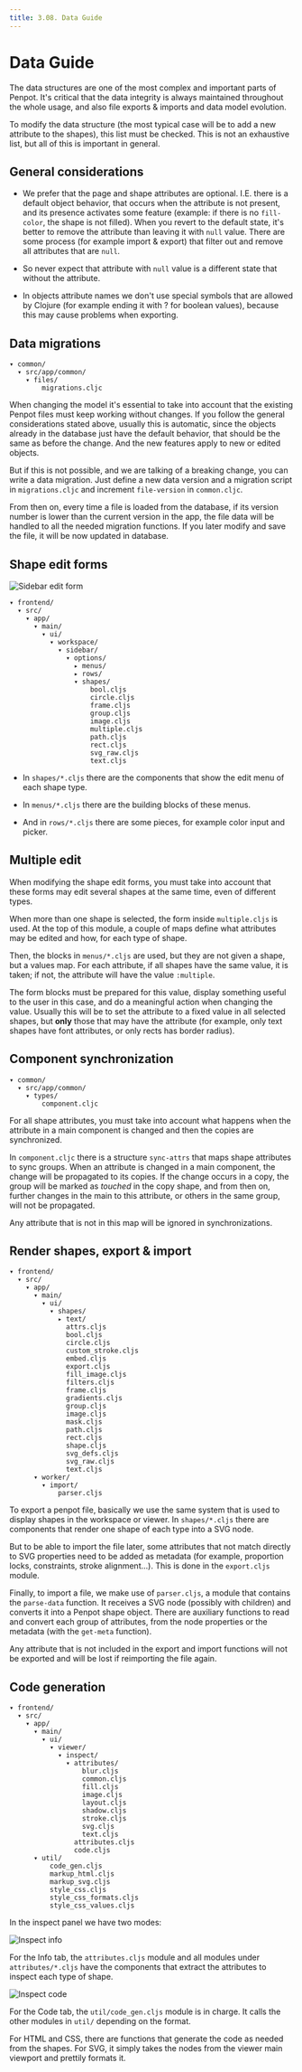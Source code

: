 ```yaml
---
title: 3.08. Data Guide
---
```


# Data Guide

The data structures are one of the most complex and important parts of Penpot.
It's critical that the data integrity is always maintained throughout the whole
usage, and also file exports & imports and data model evolution.

To modify the data structure (the most typical case will be to add a new attribute
to the shapes), this list must be checked. This is not an exhaustive list, but
all of this is important in general.

## General considerations

* We prefer that the page and shape attributes are optional. I.E. there is a
  default object behavior, that occurs when the attribute is not present, and
  its presence activates some feature (example: if there is no <code class="language-clojure">fill-color</code>,
  the shape is not filled). When you revert to the default state, it's better
  to remove the attribute than leaving it with <code class="language-clojure">null</code> value. There are some
  process (for example import & export) that filter out and remove all
  attributes that are <code class="language-clojure">null</code>.

* So never expect that attribute with <code class="language-clojure">null</code> value is a different state that
  without the attribute.

* In objects attribute names we don't use special symbols that are allowed by
  Clojure (for example ending it with ? for boolean values), because this may
  cause problems when exporting.

## Data migrations

```text
▾ common/
  ▾ src/app/common/
    ▾ files/
        migrations.cljc
```

When changing the model it's essential to take into account that the existing
Penpot files must keep working without changes. If you follow the general
considerations stated above, usually this is automatic, since the objects
already in the database just have the default behavior, that should be the same
as before the change. And the new features apply to new or edited objects.

But if this is not possible, and we are talking of a breaking change, you can
write a data migration. Just define a new data version and a migration script
in <code class="language-text">migrations.cljc</code> and increment <code class="language-text">file-version</code> in <code class="language-text">common.cljc</code>.

From then on, every time a file is loaded from the database, if its version
number is lower than the current version in the app, the file data will be
handled to all the needed migration functions. If you later modify and save
the file, it will be now updated in database.

## Shape edit forms

![Sidebar edit form](/img/sidebar-form.png)

```text
▾ frontend/
  ▾ src/
    ▾ app/
      ▾ main/
        ▾ ui/
          ▾ workspace/
            ▾ sidebar/
              ▾ options/
                ▸ menus/
                ▸ rows/
                ▾ shapes/
                    bool.cljs
                    circle.cljs
                    frame.cljs
                    group.cljs
                    image.cljs
                    multiple.cljs
                    path.cljs
                    rect.cljs
                    svg_raw.cljs
                    text.cljs
```

* In <code class="language-text">shapes/*.cljs</code> there are the components that show the edit menu of each
  shape type.

* In <code class="language-text">menus/*.cljs</code> there are the building blocks of these menus.

* And in <code class="language-text">rows/*.cljs</code> there are some pieces, for example color input and
  picker.

## Multiple edit

When modifying the shape edit forms, you must take into account that these
forms may edit several shapes at the same time, even of different types.

When more than one shape is selected, the form inside <code class="language-text">multiple.cljs</code> is used.
At the top of this module, a couple of maps define what attributes may be edited
and how, for each type of shape.

Then, the blocks in <code class="language-text">menus/*.cljs</code> are used, but they are not given a shape, but
a values map. For each attribute, if all shapes have the same value, it is taken;
if not, the attribute will have the value <code class="language-clojure">:multiple</code>.

The form blocks must be prepared for this value, display something useful to
the user in this case, and do a meaningful action when changing the value.
Usually this will be to set the attribute to a fixed value in all selected
shapes, but **only** those that may have the attribute (for example, only text
shapes have font attributes, or only rects has border radius).

## Component synchronization

```text
▾ common/
  ▾ src/app/common/
    ▾ types/
        component.cljc
```

For all shape attributes, you must take into account what happens when the
attribute in a main component is changed and then the copies are synchronized.

In <code class="language-text">component.cljc</code> there is a structure <code class="language-clojure">sync-attrs</code> that maps shape
attributes to sync groups. When an attribute is changed in a main component,
the change will be propagated to its copies. If the change occurs in a copy,
the group will be marked as *touched* in the copy shape, and from then on,
further changes in the main to this attribute, or others in the same group,
will not be propagated.

Any attribute that is not in this map will be ignored in synchronizations.

## Render shapes, export & import

```text
▾ frontend/
  ▾ src/
    ▾ app/
      ▾ main/
        ▾ ui/
          ▾ shapes/
            ▸ text/
              attrs.cljs
              bool.cljs
              circle.cljs
              custom_stroke.cljs
              embed.cljs
              export.cljs
              fill_image.cljs
              filters.cljs
              frame.cljs
              gradients.cljs
              group.cljs
              image.cljs
              mask.cljs
              path.cljs
              rect.cljs
              shape.cljs
              svg_defs.cljs
              svg_raw.cljs
              text.cljs
      ▾ worker/
        ▾ import/
            parser.cljs
```

To export a penpot file, basically we use the same system that is used to
display shapes in the workspace or viewer. In <code class="language-text">shapes/*.cljs</code> there are
components that render one shape of each type into a SVG node.

But to be able to import the file later, some attributes that not match
directly to SVG properties need to be added as metadata (for example,
proportion locks, constraints, stroke alignment...). This is done in the
<code class="language-text">export.cljs</code> module.

Finally, to import a file, we make use of <code class="language-text">parser.cljs</code>, a module that
contains the <code class="language-clojure">parse-data</code> function. It receives a SVG node (possibly with
children) and converts it into a Penpot shape object. There are auxiliary
functions to read and convert each group of attributes, from the node
properties or the metadata (with the <code class="language-clojure">get-meta</code> function).

Any attribute that is not included in the export and import functions
will not be exported and will be lost if reimporting the file again.

## Code generation

```text
▾ frontend/
  ▾ src/
    ▾ app/
      ▾ main/
        ▾ ui/
          ▾ viewer/
            ▾ inspect/
              ▾ attributes/
                  blur.cljs
                  common.cljs
                  fill.cljs
                  image.cljs
                  layout.cljs
                  shadow.cljs
                  stroke.cljs
                  svg.cljs
                  text.cljs
                attributes.cljs
                code.cljs
      ▾ util/
          code_gen.cljs
          markup_html.cljs
          markup_svg.cljs
          style_css.cljs
          style_css_formats.cljs
          style_css_values.cljs
```

In the inspect panel we have two modes:

![Inspect info](/img/handoff-info.png)

For the Info tab, the <code class="language-text">attributes.cljs</code> module and all modules under
<code class="language-text">attributes/*.cljs</code> have the components that extract the attributes to inspect
each type of shape.

![Inspect code](/img/handoff-code.png)

For the Code tab, the <code class="language-text">util/code_gen.cljs</code> module is in charge. It calls the
other modules in <code class="language-text">util/</code> depending on the format.

For HTML and CSS, there are functions that generate the code as needed from the
shapes. For SVG, it simply takes the nodes from the viewer main viewport and
prettily formats it.
